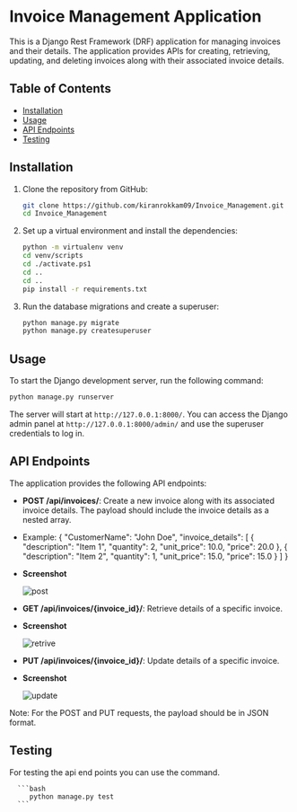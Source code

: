 # Invoice Management Application

This is a Django Rest Framework (DRF) application for managing invoices and their details. The application provides APIs for creating, retrieving, updating, and deleting invoices along with their associated invoice details.

## Table of Contents

- [Installation](#installation)
- [Usage](#usage)
- [API Endpoints](#api-endpoints)
- [Testing](#testing)

## Installation

1. Clone the repository from GitHub:

   ```bash
   git clone https://github.com/kiranrokkam09/Invoice_Management.git
   cd Invoice_Management
   ```

2. Set up a virtual environment and install the dependencies:

   ```bash
   python -m virtualenv venv
   cd venv/scripts
   cd ./activate.ps1
   cd ..
   cd ..
   pip install -r requirements.txt
   ```

3. Run the database migrations and create a superuser:

   ```bash
   python manage.py migrate
   python manage.py createsuperuser
   ```

## Usage

To start the Django development server, run the following command:

```bash
python manage.py runserver
```

The server will start at `http://127.0.0.1:8000/`. You can access the Django admin panel at `http://127.0.0.1:8000/admin/` and use the superuser credentials to log in.

## API Endpoints

The application provides the following API endpoints:

- **POST /api/invoices/**: Create a new invoice along with its associated invoice details. The payload should include the invoice details as a nested array.
- Example:
         {
            "CustomerName": "John Doe",
            "invoice_details": [
                {
                    "description": "Item 1",
                    "quantity": 2,
                    "unit_price": 10.0,
                    "price": 20.0
                },
                {
                    "description": "Item 2",
                    "quantity": 1,
                    "unit_price": 15.0,
                    "price": 15.0
                }
            ]
        }
- **Screenshot**
  
  ![post](https://github.com/kiranrokkam09/Invoice_Management/assets/85286397/4b219346-1511-4d92-ac55-552ac7e1e4c5)

- **GET /api/invoices/{invoice_id}/**: Retrieve details of a specific invoice.
- **Screenshot**
  
  ![retrive](https://github.com/kiranrokkam09/Invoice_Management/assets/85286397/02d2c901-c0e0-4e2c-8ec6-fbf8b96d3f27)

- **PUT /api/invoices/{invoice_id}/**: Update details of a specific invoice.
- **Screenshot**
  
  ![update](https://github.com/kiranrokkam09/Invoice_Management/assets/85286397/a9d6fa2d-32a7-4371-bb23-d71e5094b607)

Note: For the POST and PUT requests, the payload should be in JSON format.

## Testing

   For testing the api end points you can use the command.

      ```bash
         python manage.py test
      ```
